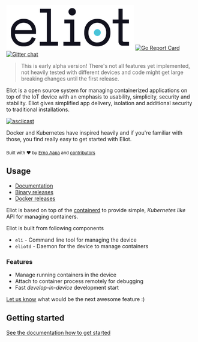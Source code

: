 
![Eliot](docs/eliot-logo-medium.png) [![Go Report Card](https://goreportcard.com/badge/github.com/ernoaapa/eliot)](https://goreportcard.com/report/github.com/ernoaapa/eliot) [![Gitter chat](https://badges.gitter.im/Join%20Chat.svg)](https://gitter.im/eliot-run)

> This is early alpha version! There's not all features yet implemented, not heavily tested with different devices and code might get large breaking changes until the first release.

Eliot is a open source system for managing containerized applications on top of the IoT device with an emphasis to usability, simplicity, security and stability. Eliot gives simplified app delivery, isolation and additional security to traditional installations.

[![asciicast](https://asciinema.org/a/vZcVZKEfAosSSrhWrJbmIqAd9.png)](https://asciinema.org/a/vZcVZKEfAosSSrhWrJbmIqAd9?autoplay=1&speed=2&t=4)

Docker and Kubernetes have inspired heavily and if you're familiar with those, you find really easy to get started with Eliot.

<sub>Built with ❤︎ by [Erno Aapa](https://github.com/ernoaapa) and [contributors](https://github.com/ernoaapa/eliot/contributors)</sub>

## Usage

- [Documentation](http://docs.eliot.run)
- [Binary releases](https://github.com/ernoaapa/eliot/releases)
- [Docker releases](https://hub.docker.com/r/ernoaapa/eliotd/tags)

Eliot is based on top of the [containerd](https://github.com/containerd/containerd) to provide simple, _Kubernetes like_ API for managing containers.

Eliot is built from following components
- `eli` - Command line tool for managing the device
- `eliotd` - Daemon for the device to manage containers

### Features
- Manage running containers in the device
- Attach to container process remotely for debugging
- Fast _develop-in-device_ development start

[Let us know](https://github.com/ernoaapa/eliot/issues/new) what would be the next awesome feature :)

## Getting started
[See the documentation how to get started](http://docs.eliot.run/getting_started.html)